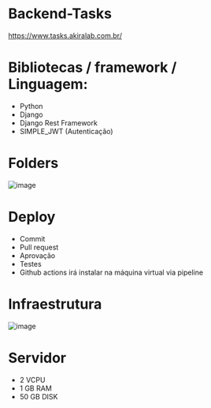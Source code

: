 # Backend-Tasks

https://www.tasks.akiralab.com.br/

# Bibliotecas / framework / Linguagem:
 - Python
 - Django
 - Django Rest Framework
 - SIMPLE_JWT (Autenticação)

# Folders
![image](https://user-images.githubusercontent.com/70785059/220609451-932243f2-9a8b-4451-aee1-57287bc80306.png)

# Deploy
 - Commit
 - Pull request
 - Aprovação
 - Testes
 - Github actions irá instalar na máquina virtual via pipeline

# Infraestrutura
![image](https://user-images.githubusercontent.com/70785059/220609570-477393e1-4a0c-4af5-a9f2-e4df9abb5588.png)

# Servidor
 - 2 VCPU
 - 1 GB RAM
 - 50 GB DISK

